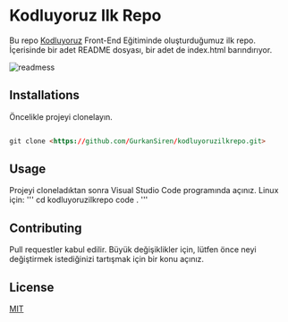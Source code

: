 
# Kodluyoruz Ilk Repo

Bu repo [Kodluyoruz](https://kodluyoruz.org/tr/kodluyoruz/) Front-End Eğitiminde oluşturduğumuz ilk repo. İçerisinde bir adet README dosyası, bir adet de index.html barındırıyor.

![readmess](kodluyoruzilkrepo\readmess.png)

## Installations

Öncelikle projeyi clonelayın.

```html

git clone <https://github.com/GurkanSiren/kodluyoruzilkrepo.git>

```

## Usage

Projeyi cloneladıktan sonra Visual Studio Code programında açınız.
Linux için:
'''
cd kodluyoruzilkrepo
code .
'''

## Contributing

Pull requestler kabul edilir. Büyük değişiklikler için, lütfen önce neyi değiştirmek istediğinizi tartışmak için bir konu açınız.

## License

[MIT](https://choosealicense.com/licenses/mit/)
